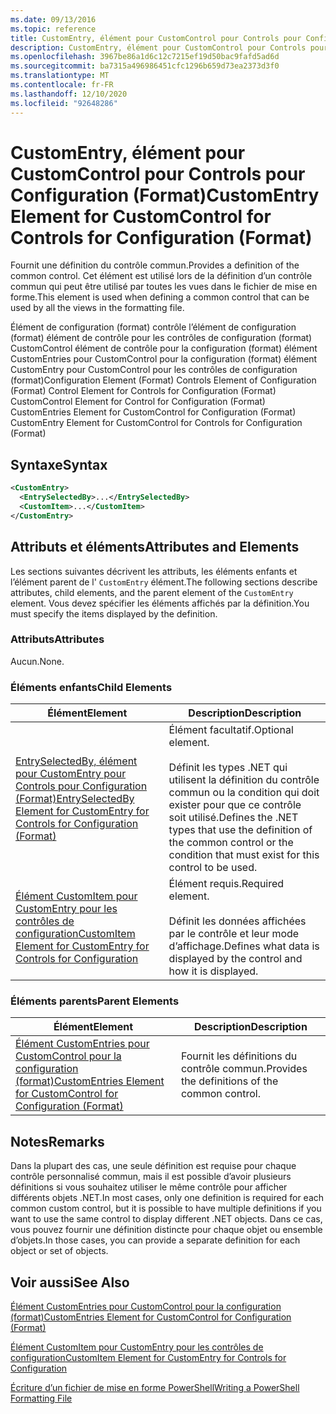 ```yaml
---
ms.date: 09/13/2016
ms.topic: reference
title: CustomEntry, élément pour CustomControl pour Controls pour Configuration (Format)
description: CustomEntry, élément pour CustomControl pour Controls pour Configuration (Format)
ms.openlocfilehash: 3967be86a1d6c12c7215ef19d50bac9fafd5ad6d
ms.sourcegitcommit: ba7315a496986451cfc1296b659d73ea2373d3f0
ms.translationtype: MT
ms.contentlocale: fr-FR
ms.lasthandoff: 12/10/2020
ms.locfileid: "92648286"
---
```

# <a name="customentry-element-for-customcontrol-for-controls-for-configuration-format"></a><span data-ttu-id="0fa56-103">CustomEntry, élément pour CustomControl pour Controls pour Configuration (Format)</span><span class="sxs-lookup"><span data-stu-id="0fa56-103">CustomEntry Element for CustomControl for Controls for Configuration (Format)</span></span>

<span data-ttu-id="0fa56-104">Fournit une définition du contrôle commun.</span><span class="sxs-lookup"><span data-stu-id="0fa56-104">Provides a definition of the common control.</span></span> <span data-ttu-id="0fa56-105">Cet élément est utilisé lors de la définition d’un contrôle commun qui peut être utilisé par toutes les vues dans le fichier de mise en forme.</span><span class="sxs-lookup"><span data-stu-id="0fa56-105">This element is used when defining a common control that can be used by all the views in the formatting file.</span></span>

<span data-ttu-id="0fa56-106">Élément de configuration (format) contrôle l’élément de configuration (format) élément de contrôle pour les contrôles de configuration (format) CustomControl élément de contrôle pour la configuration (format) élément CustomEntries pour CustomControl pour la configuration (format) élément CustomEntry pour CustomControl pour les contrôles de configuration (format)</span><span class="sxs-lookup"><span data-stu-id="0fa56-106">Configuration Element (Format) Controls Element of Configuration (Format) Control Element for Controls for Configuration (Format) CustomControl Element for Control for Configuration (Format) CustomEntries Element for CustomControl for Configuration (Format) CustomEntry Element for CustomControl for Controls for Configuration (Format)</span></span>

## <a name="syntax"></a><span data-ttu-id="0fa56-107">Syntaxe</span><span class="sxs-lookup"><span data-stu-id="0fa56-107">Syntax</span></span>

```xml
<CustomEntry>
  <EntrySelectedBy>...</EntrySelectedBy>
  <CustomItem>...</CustomItem>
</CustomEntry>

```

## <a name="attributes-and-elements"></a><span data-ttu-id="0fa56-108">Attributs et éléments</span><span class="sxs-lookup"><span data-stu-id="0fa56-108">Attributes and Elements</span></span>

<span data-ttu-id="0fa56-109">Les sections suivantes décrivent les attributs, les éléments enfants et l’élément parent de l' `CustomEntry` élément.</span><span class="sxs-lookup"><span data-stu-id="0fa56-109">The following sections describe attributes, child elements, and the parent element of the `CustomEntry` element.</span></span> <span data-ttu-id="0fa56-110">Vous devez spécifier les éléments affichés par la définition.</span><span class="sxs-lookup"><span data-stu-id="0fa56-110">You must specify the items displayed by the definition.</span></span>

### <a name="attributes"></a><span data-ttu-id="0fa56-111">Attributs</span><span class="sxs-lookup"><span data-stu-id="0fa56-111">Attributes</span></span>

<span data-ttu-id="0fa56-112">Aucun.</span><span class="sxs-lookup"><span data-stu-id="0fa56-112">None.</span></span>

### <a name="child-elements"></a><span data-ttu-id="0fa56-113">Éléments enfants</span><span class="sxs-lookup"><span data-stu-id="0fa56-113">Child Elements</span></span>

|<span data-ttu-id="0fa56-114">Élément</span><span class="sxs-lookup"><span data-stu-id="0fa56-114">Element</span></span>|<span data-ttu-id="0fa56-115">Description</span><span class="sxs-lookup"><span data-stu-id="0fa56-115">Description</span></span>|
|-------------|-----------------|
|[<span data-ttu-id="0fa56-116">EntrySelectedBy, élément pour CustomEntry pour Controls pour Configuration (Format)</span><span class="sxs-lookup"><span data-stu-id="0fa56-116">EntrySelectedBy Element for CustomEntry for Controls for Configuration (Format)</span></span>](./entryselectedby-element-for-customentry-for-controls-for-configuration-format.md)|<span data-ttu-id="0fa56-117">Élément facultatif.</span><span class="sxs-lookup"><span data-stu-id="0fa56-117">Optional element.</span></span><br /><br /> <span data-ttu-id="0fa56-118">Définit les types .NET qui utilisent la définition du contrôle commun ou la condition qui doit exister pour que ce contrôle soit utilisé.</span><span class="sxs-lookup"><span data-stu-id="0fa56-118">Defines the .NET types that use the definition of the common control or the condition that must exist for this control to be used.</span></span>|
|[<span data-ttu-id="0fa56-119">Élément CustomItem pour CustomEntry pour les contrôles de configuration</span><span class="sxs-lookup"><span data-stu-id="0fa56-119">CustomItem Element for CustomEntry for Controls for Configuration</span></span>](./customitem-element-for-customentry-for-controls-for-configuration-format.md)|<span data-ttu-id="0fa56-120">Élément requis.</span><span class="sxs-lookup"><span data-stu-id="0fa56-120">Required element.</span></span><br /><br /> <span data-ttu-id="0fa56-121">Définit les données affichées par le contrôle et leur mode d’affichage.</span><span class="sxs-lookup"><span data-stu-id="0fa56-121">Defines what data is displayed by the control and how it is displayed.</span></span>|

### <a name="parent-elements"></a><span data-ttu-id="0fa56-122">Éléments parents</span><span class="sxs-lookup"><span data-stu-id="0fa56-122">Parent Elements</span></span>

|<span data-ttu-id="0fa56-123">Élément</span><span class="sxs-lookup"><span data-stu-id="0fa56-123">Element</span></span>|<span data-ttu-id="0fa56-124">Description</span><span class="sxs-lookup"><span data-stu-id="0fa56-124">Description</span></span>|
|-------------|-----------------|
|[<span data-ttu-id="0fa56-125">Élément CustomEntries pour CustomControl pour la configuration (format)</span><span class="sxs-lookup"><span data-stu-id="0fa56-125">CustomEntries Element for CustomControl for Configuration (Format)</span></span>](./customentries-element-for-customcontrol-for-controls-for-configuration-format.md)|<span data-ttu-id="0fa56-126">Fournit les définitions du contrôle commun.</span><span class="sxs-lookup"><span data-stu-id="0fa56-126">Provides the definitions of the common control.</span></span>|

## <a name="remarks"></a><span data-ttu-id="0fa56-127">Notes</span><span class="sxs-lookup"><span data-stu-id="0fa56-127">Remarks</span></span>

<span data-ttu-id="0fa56-128">Dans la plupart des cas, une seule définition est requise pour chaque contrôle personnalisé commun, mais il est possible d’avoir plusieurs définitions si vous souhaitez utiliser le même contrôle pour afficher différents objets .NET.</span><span class="sxs-lookup"><span data-stu-id="0fa56-128">In most cases, only one definition is required for each common custom control, but it is possible to have multiple definitions if you want to use the same control to display different .NET objects.</span></span> <span data-ttu-id="0fa56-129">Dans ce cas, vous pouvez fournir une définition distincte pour chaque objet ou ensemble d’objets.</span><span class="sxs-lookup"><span data-stu-id="0fa56-129">In those cases, you can provide a separate definition for each object or set of objects.</span></span>

## <a name="see-also"></a><span data-ttu-id="0fa56-130">Voir aussi</span><span class="sxs-lookup"><span data-stu-id="0fa56-130">See Also</span></span>

[<span data-ttu-id="0fa56-131">Élément CustomEntries pour CustomControl pour la configuration (format)</span><span class="sxs-lookup"><span data-stu-id="0fa56-131">CustomEntries Element for CustomControl for Configuration (Format)</span></span>](./customentries-element-for-customcontrol-for-controls-for-configuration-format.md)

[<span data-ttu-id="0fa56-132">Élément CustomItem pour CustomEntry pour les contrôles de configuration</span><span class="sxs-lookup"><span data-stu-id="0fa56-132">CustomItem Element for CustomEntry for Controls for Configuration</span></span>](./customitem-element-for-customentry-for-controls-for-configuration-format.md)

[<span data-ttu-id="0fa56-133">Écriture d’un fichier de mise en forme PowerShell</span><span class="sxs-lookup"><span data-stu-id="0fa56-133">Writing a PowerShell Formatting File</span></span>](./writing-a-powershell-formatting-file.md)
